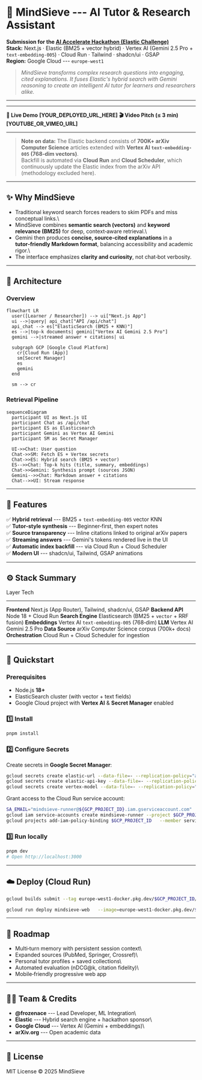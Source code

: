   # 🧠 MindSieve --- AI Tutor & Research Assistant

**Submission for the [AI Accelerate Hackathon (Elastic
Challenge)](https://aiinaction.devpost.com)**\
**Stack:** Next.js · Elastic (BM25 + vector hybrid) · Vertex AI (Gemini
2.5 Pro + `text-embedding-005`) · Cloud Run · Tailwind · shadcn/ui ·
GSAP\
**Region:** Google Cloud --- `europe-west1`

> *MindSieve transforms complex research questions into engaging, cited
> explanations. It fuses Elastic's hybrid search with Gemini reasoning
> to create an intelligent AI tutor for learners and researchers alike.*

------------------------------------------------------------------------

  ------------------------------ --------------------------------
  **🚀 Live Demo**               **\[YOUR_DEPLOYED_URL_HERE\]**
  **🎬 Video Pitch (≤ 3 min)**   **\[YOUTUBE_OR_VIMEO_URL\]**
  ------------------------------ --------------------------------

> **Note on data:** The Elastic backend consists of **700K+ arXiv
> Computer Science** articles extended with **Vertex AI
> `text-embedding-005` (768‑dim vectors)**.\
> Backfill is automated via **Cloud Run** and **Cloud Scheduler**, which
> continuously update the Elastic index from the arXiv API (methodology
> excluded here).

------------------------------------------------------------------------

## ✨ Why MindSieve

-   Traditional keyword search forces readers to skim PDFs and miss
    conceptual links.\
-   MindSieve combines **semantic search (vectors)** and **keyword
    relevance (BM25)** for deep, context‑aware retrieval.\
-   Gemini then produces **concise, source‑cited explanations** in a
    **tutor‑friendly Markdown format**, balancing accessibility and
    academic rigor.\
-   The interface emphasizes **clarity and curiosity**, not chat‑bot
    verbosity.

------------------------------------------------------------------------

## 🧭 Architecture

### Overview

``` mermaid
flowchart LR
  user([Learner / Researcher]) --> ui["Next.js App"]
  ui -->|query| api_chat["API /api/chat"]
  api_chat --> es["ElasticSearch (BM25 + KNN)"]
  es -->|top-k documents| gemini["Vertex AI Gemini 2.5 Pro"]
  gemini -->|streamed answer + citations| ui

  subgraph GCP [Google Cloud Platform]
    cr[Cloud Run (App)]
    sm[Secret Manager]
    es
    gemini
  end

  sm --> cr

```

### Retrieval Pipeline

``` mermaid
sequenceDiagram
  participant UI as Next.js UI
  participant Chat as /api/chat
  participant ES as Elasticsearch
  participant Gemini as Vertex AI Gemini
  participant SM as Secret Manager

  UI->>Chat: User question
  Chat->>SM: Fetch ES + Vertex secrets
  Chat->>ES: Hybrid search (BM25 + vector)
  ES-->>Chat: Top‑k hits (title, summary, embeddings)
  Chat->>Gemini: Synthesis prompt (sources JSON)
  Gemini-->>Chat: Markdown answer + citations
  Chat-->>UI: Stream response
```

------------------------------------------------------------------------

## 🧩 Features

✅ **Hybrid retrieval** --- BM25 + `text-embedding-005` vector KNN\
✅ **Tutor‑style synthesis** --- Beginner‑first, then expert notes\
✅ **Source transparency** --- Inline citations linked to original arXiv
papers\
✅ **Streaming answers** --- Gemini's tokens rendered live in the UI\
✅ **Automatic index backfill** --- via Cloud Run + Cloud Scheduler\
✅ **Modern UI** --- shadcn/ui, Tailwind, GSAP animations

------------------------------------------------------------------------

## ⚙️ Stack Summary

  Layer               Tech
  ------------------- -------------------------------------------------
  **Frontend**        Next.js (App Router), Tailwind, shadcn/ui, GSAP
  **Backend API**     Node 18 + Cloud Run
  **Search Engine**   Elasticsearch (BM25 + `vector` + RRF fusion)
  **Embeddings**      Vertex AI `text-embedding-005` (768‑dim)
  **LLM**             Vertex AI Gemini 2.5 Pro
  **Data Source**     arXiv Computer Science corpus (700k+ docs)
  **Orchestration**   Cloud Run + Cloud Scheduler for ingestion

------------------------------------------------------------------------

## 🚀 Quickstart

### Prerequisites

-   Node.js **18+**
-   ElasticSearch cluster (with vector + text fields)
-   Google Cloud project with **Vertex AI** & **Secret Manager** enabled

### 1️⃣ Install

``` bash
pnpm install
```

### 2️⃣ Configure Secrets

Create secrets in **Google Secret Manager**:

``` bash
gcloud secrets create elastic-url --data-file=- --replication-policy="automatic"
gcloud secrets create elastic-api-key --data-file=- --replication-policy="automatic"
gcloud secrets create vertex-model --data-file=- --replication-policy="automatic"
```

Grant access to the Cloud Run service account:

``` bash
SA_EMAIL="mindsieve-runner@${GCP_PROJECT_ID}.iam.gserviceaccount.com"
gcloud iam service-accounts create mindsieve-runner --project $GCP_PROJECT_ID
gcloud projects add-iam-policy-binding $GCP_PROJECT_ID   --member serviceAccount:${SA_EMAIL}   --role roles/secretmanager.secretAccessor
```

### 3️⃣ Run locally

``` bash
pnpm dev
# Open http://localhost:3000
```

------------------------------------------------------------------------

## ☁️ Deploy (Cloud Run)

``` bash
gcloud builds submit --tag europe-west1-docker.pkg.dev/$GCP_PROJECT_ID/mindsieve/web:latest

gcloud run deploy mindsieve-web   --image=europe-west1-docker.pkg.dev/$GCP_PROJECT_ID/mindsieve/web:latest   --platform=managed   --region=europe-west1   --allow-unauthenticated   --service-account=mindsieve-runner@${GCP_PROJECT_ID}.iam.gserviceaccount.com   --set-env-vars=NODE_ENV=production,GCP_PROJECT_ID=$GCP_PROJECT_ID,VERTEX_LOCATION=europe-west1,VERTEX_MODEL=gemini-2.5-pro,EMBEDDING_MODEL=text-embedding-005
```

------------------------------------------------------------------------

## 🧱 Roadmap

-   Multi‑turn memory with persistent session context\
-   Expanded sources (PubMed, Springer, Crossref)\
-   Personal tutor profiles + saved collections\
-   Automated evaluation (nDCG@k, citation fidelity)\
-   Mobile‑friendly progressive web app

------------------------------------------------------------------------

## 🧑‍💻 Team & Credits

-   **@frozenace** --- Lead Developer, ML Integration\
-   **Elastic** --- Hybrid search engine + hackathon sponsor\
-   **Google Cloud** --- Vertex AI (Gemini + embeddings)\
-   **arXiv.org** --- Open academic data

------------------------------------------------------------------------

## 📄 License

MIT License © 2025 MindSieve
